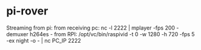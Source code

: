 pi-rover
========

Streaming from pi:
from receiving pc:
  nc -l 2222 | mplayer -fps 200 -demuxer h264es -
from RPI:
  /opt/vc/bin/raspivid -t 0 -w 1280 -h 720 -fps 5 -ex night -o - | nc PC_IP 2222
